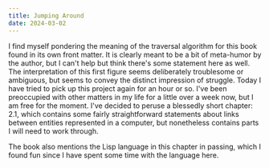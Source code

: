 ```yaml
---
title: Jumping Around
date: 2024-03-02
---
```

I find myself pondering the meaning of the traversal algorithm for this book found in its own front matter.  It is clearly meant to be a bit of meta-humor by the author, but I can't help but think there's some statement here as well.  The interpretation of this first figure seems deliberately troublesome or ambiguous, but seems to convey the distinct impression of struggle.  Today I have tried to pick up this project again for an hour or so.  I've been preoccupied with other matters in my life for a little over a week now, but I am free for the moment.  I've decided to peruse a blessedly short chapter: 2.1, which contains some fairly straightforward statements about links between entities represented in a computer, but nonetheless contains parts I will need to work through.

The book also mentions the Lisp language in this chapter in passing, which I found fun since I have spent some time with the language here.